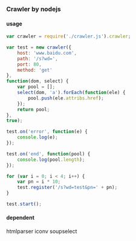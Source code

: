 ### Crawler by nodejs
  
#### usage
  
````js
var crawler = require('./crawler.js').crawler;

var test = new crawler({
	host: 'www.baidu.com',
	path: '/s?wd=',
	port: 80,
	method: 'get'
},
function(dom, select) {
	var pool = [];
	select(dom, 'a').forEach(function(ele) {
		pool.push(ele.attribs.href);
	});
	return pool;
},
true);

test.on('error', function(e) {
	console.log(e);
});

test.on('end', function(pool) {
	console.log(pool.length);
});

for (var i = 0; i < 4; i++) {
	var pn = i * 10;
	test.register('/s?wd=test&pn=' + pn);
}

test.start();
````

#### dependent
  htmlparser
  iconv
  soupselect
